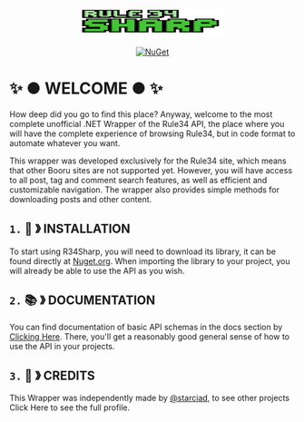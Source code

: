<br/>
<div align="center">
	<img src=".github/assets/logo/R34Sharp_Logo.webp" alt="logo" width="50%" height="50
</div>

<div align="center">

[![NuGet](https://img.shields.io/nuget/v/R34Sharp?label=NuGet&style=plastic)](https://www.nuget.org/packages/R34Sharp)

</div>


✨ ● WELCOME ● ✨
===============

How deep did you go to find this place? Anyway, welcome to the most complete unofficial .NET Wrapper of the Rule34 API, the place where you will have the complete experience of browsing Rule34, but in code format to automate whatever you want.

This wrapper was developed exclusively for the Rule34 site, which means that other Booru sites are not supported yet. However, you will have access to all post, tag and comment search features, as well as efficient and customizable navigation. The wrapper also provides simple methods for downloading posts and other content.

`1.` 📩 》 INSTALLATION
----------------------

To start using R34Sharp, you will need to download its library, it can be found directly at [Nuget.org]("https://www.nuget.org/packages/R34Sharp"). When importing the library to your project, you will already be able to use the API as you wish.


`2.` 📚 》 DOCUMENTATION
-----------------------

You can find documentation of basic API schemas in the docs section by [Clicking Here](""). There, you'll get a reasonably good general sense of how to use the API in your projects.


`3.` 🔗 》 CREDITS
-----------------

This Wrapper was independently made by [@starciad](https://github.com/starciad/), to see other projects Click Here to see the full profile.